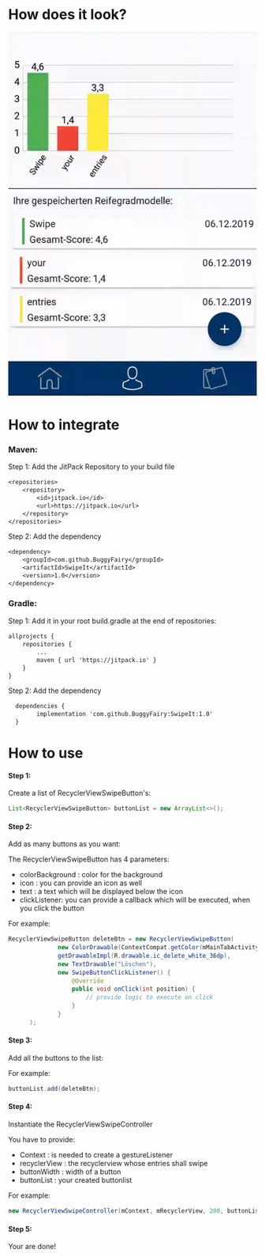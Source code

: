 <h1> How does it look? </h1>

![Add as many buttons as you want](gifs/swipe-example.gif)

<h1> How to integrate </h1>

<h3> Maven: </h3>

Step 1: Add the JitPack Repository to your build file

	<repositories>
		<repository>
		    <id>jitpack.io</id>
		    <url>https://jitpack.io</url>
		</repository>
	</repositories>

Step 2: Add the dependency

	<dependency>
	    <groupId>com.github.BuggyFairy</groupId>
	    <artifactId>SwipeIt</artifactId>
	    <version>1.0</version>
	</dependency>

<h3> Gradle: </h3>

Step 1: Add it in your root build.gradle at the end of repositories:

	allprojects {
		repositories {
			...
			maven { url 'https://jitpack.io' }
		}
	}
  
  Step 2: Add the dependency
  
  
	  dependencies {
			implementation 'com.github.BuggyFairy:SwipeIt:1.0'
	  }

  
  <h1> How to use </h1>
  
  <h4> Step 1: </h4> Create a list of RecyclerViewSwipeButton's:
  
  ```java
  List<RecyclerViewSwipeButton> buttonList = new ArrayList<>();
  ```
  
  <h4> Step 2: </h4> Add as many buttons as you want:
  
  The RecyclerViewSwipeButton has 4 parameters:
  
  - colorBackground : color for the background
  - icon : you can provide an icon as well
  - text : a text which will be displayed below the icon
  - clickListener: you can provide a callback which will be executed, when you click the button
  
  
  For example: 
  
  ```java
  RecyclerViewSwipeButton deleteBtn = new RecyclerViewSwipeButton(
                new ColorDrawable(ContextCompat.getColor(mMainTabActivity, R.color.statuslvl_red)),
                getDrawableImpl(R.drawable.ic_delete_white_36dp),
                new TextDrawable("Löschen"),
                new SwipeButtonClickListener() {
                    @Override
                    public void onClick(int position) {
                        // provide logic to execute on click
                    }
                }
        );
  ```
  
  <h4> Step 3: </h4> Add all the buttons to the list:
  
  For example:
  
  ```java
  buttonList.add(deleteBtn);
  ```
  
  <h4> Step 4: </h4> Instantiate the RecyclerViewSwipeController
  
  You have to provide:
  
  - Context : is needed to create a gestureListener
  - recyclerView : the recyclerview whose entries shall swipe
  - buttonWidth : width of a button
  - buttonList : your created buttonlist
  
  For example:
  
  ```java
  new RecyclerViewSwipeController(mContext, mRecyclerView, 200, buttonList);
  ```
  
  <h4> Step 5: </h4> Your are done!
